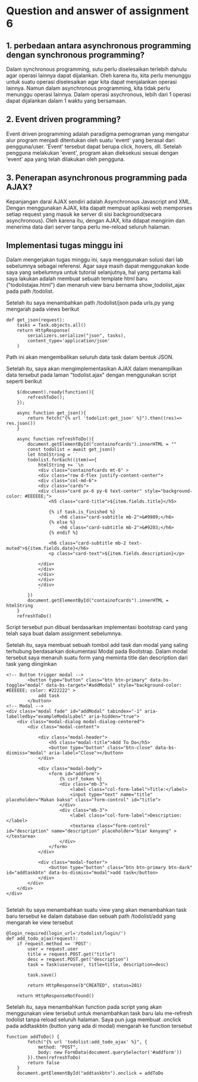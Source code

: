 # Question and answer of assignment 6
## 1. perbedaan antara asynchronous programming dengan synchronous programming?
Dalam synchronous programming, sutu perlu diselesaikan terlebih dahulu agar operasi lainnya dapat dijalankan. Oleh karena itu, kita perlu menunggu untuk suatu operasi diselesaikan agar kita dapat menjalankan operasi lainnya. Namun dalam asynchronous programming, kita tidak perlu menunggu operasi lainnya. Dalam operasi asychronous, lebih dari 1 operasi dapat dijalankan dalam 1 waktu yang bersamaan.

## 2. Event driven programming?
Event driven programming adalah paradigma pemograman yang mengatur alur program menjadi ditentukan oleh suatu 'event' yang berasal dari pengguna/user. 'Event' tersebut dapat berupa click, hovers, dll. Setelah pengguna melakukan 'event', program akan dieksekusi sesuai dengan 'event' apa yang telah dilakukan oleh pengguna.

## 3. Penerapan asynchronous programming pada AJAX?
Kepanjangan darai AJAX sendiri adalah Asynchronous Javascript and XML. Dengan menggunakan AJAX, kita dapatt mempuat aplikasi web memporses setiap request yang masuk ke server di sisi background(secara asynchronous). Oleh karena itu, dengan AJAX, kita ddapat mengirim dan menerima data dari server tanpa perlu me-reload seluruh halaman.

## Implementasi tugas minggu ini
Dalam mengerjakan tugas minggu ini, saya menggunakan solusi dari lab sebelumnya sebagai referensi.
Agar saya masih dapat menggunakan kode saya yang sebelumnya untuk tutorial selanjutnya, hal yang pertama kali saya lakukan adalah membuat sebuah template html baru ("todolistajax.html") dan menaruh view baru bernama show_todolist_ajax pada path /todolist.

Setelah itu saya menambahkan path /todolist/json pada urls.py yang mengarah pada views berikut 
```
def get_json(request):
    tasks = Task.objects.all()
    return HttpResponse(
        serializers.serialize("json", tasks),
        content_type='application/json'
    )

```
Path ini akan mengembalikan seluruh data task dalam bentuk JSON.

Setelah itu, saya akan mengimplementasikan AJAX dalam menampilkan data tersebut pada laman "todolist.ajax" dengan menggunakan script seperti berikut
```
    $(document).ready(function(){
        refreshToDo();
    });
    
    async function get_json(){
        return fetch("{% url 'todolist:get_json' %}").then((res)=> res.json())
    }

    async function refreshToDo(){
        document.getElementById("containofcards").innerHTML = ""
        const todolist = await get_json()
        let htmlString = ``
        todolist.forEach((item)=>{
            htmlString += `\n
            <div class="containofcards mt-6" >
            <div class="row d-flex justify-content-center">
            <div class="col-md-6">
            <div class="cards">
            <div class="card px-6 py-6 text-center" style="background-color: #EEEEEE;">   
                <h5 class="card-title">${item.fields.title}</h5>
               
                {% if task.is_finished %}
                    <h6 class="card-subtitle mb-2">&#9989;</h6>
                {% else %}
                    <h6 class="card-subtitle mb-2">&#9203;</h6>
                {% endif %}

                <h6 class="card-subtitle mb-2 text-muted">${item.fields.date}</h6>
                <p class="card-text">${item.fields.description}</p>
        
            </div>
            </div>
            </div>
            </div>
            </div>
            `
        })
        document.getElementById("containofcards").innerHTML = htmlString
    }
    refreshToDo()

```
Script tersebut pun dibuat berdasarkan implementasi bootstrap card yang telah saya buat dalam assignment sebelumnya.


Setelah itu, saya membuat sebuah tombol add task dan modal yang saling terhubung berdasarkan  dokumentasi Modal pada Bootstrap. Dalam modal tersebut saya menaruh suatu form yang meminta title dan description dari task yang diinginkan

```
<!-- Button trigger modal -->
        <button type="button" class="btn btn-primary" data-bs-toggle="modal" data-bs-target="#addModal" style="background-color: #EEEEEE; color: #222222" >
            add task
        </button>
<!-- Modal -->
<div class="modal fade" id="addModal" tabindex="-1" aria-labelledby="exampleModalLabel" aria-hidden="true">
    <div class="modal-dialog modal-dialog-centered">
        <div class="modal-content">

            <div class="modal-header">
                <h5 class="modal-title">Add To Do</h5>
                <button type="button" class="btn-close" data-bs-dismiss="modal" aria-label="Close"></button>
            </div>

            <div class="modal-body">
                <form id="addform">
                    {% csrf_token %}
                    <div class="mb-3">
                        <label class="col-form-label">Title:</label>
                        <input type="text" name="title" placeholder="Makan bakso" class="form-control" id="title">                
                    </div>
                    <div class="mb-3">
                        <label class="col-form-label">Description: </label>
                        <textarea class="form-control" id="description" name="description" placeholder="biar kenyang" ></textarea>
                    </div>
                </form>
            </div>

            <div class="modal-footer">
                <button type="button" class="btn btn-primary btn-dark" id="addtaskbtn" data-bs-dismiss="modal">add task</button>        
            </div>
        </div>
    </div>
</div>


```

Setelah itu saya menambahkan suatu view yang akan menambahkan task baru tersebut ke dalam database dan sebuah path /todolist/add yang mengarah ke view tersebut
```
@login_required(login_url='/todolist/login/')
def add_todo_ajax(request):
    if request.method == 'POST':
        user = request.user
        title = request.POST.get("title")
        desc = request.POST.get("description")
        task = Task(user=user, title=title, description=desc)
        
        task.save()
        
        return HttpResponse(b"CREATED", status=201)

    return HttpResponseNotFound()
```

Setelah itu, saya menambahkan function pada script yang akan menggunakan view tersebut untuk menambahkan task baru lalu me-refresh todolist tanpa reload seluruh halaman.
Saya pun juga membuat .onclick pada addtaskbtn (button yang ada di modal) mengarah ke function tersebut
```
function addToDo() {
        fetch("{% url 'todolist:add_todo_ajax' %}", {
            method: "POST",
            body: new FormData(document.querySelector('#addform'))
        }).then(refreshToDo)
        return false
    }
    document.getElementById("addtaskbtn").onclick = addToDo
```




